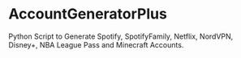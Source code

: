 # AccountGeneratorPlus 
Python Script to Generate Spotify, SpotifyFamily, Netflix, NordVPN, Disney+, NBA League Pass and Minecraft Accounts.

